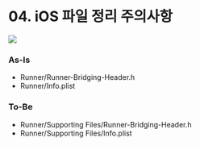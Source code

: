 # 04. iOS 파일 정리 주의사항

![](https://img.shields.io/badge/Flutter_3.16.9-Dart_3.2.6-blue)

### As-Is
- Runner/Runner-Bridging-Header.h
- Runner/Info.plist

### To-Be
- Runner/Supporting Files/Runner-Bridging-Header.h
- Runner/Supporting Files/Info.plist
